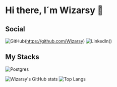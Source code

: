 # Hi there, I´m Wizarsy 👋

## Social

![GitHub](https://img.shields.io/badge/github-%23121011.svg?style=for-the-badge&logo=github&logoColor=white)(https://github.com/Wizarsy)
![LinkedIn](https://img.shields.io/badge/linkedin-%230077B5.svg?style=for-the-badge&logo=linkedin&logoColor=white)()

## My Stacks
![Postgres](https://img.shields.io/badge/postgres-%23316192.svg?style=for-the-badge&logo=postgresql&logoColor=white)

![Wizarsy's GitHub stats](https://github-readme-stats.vercel.app/api?username=wizarsy&show_icons=true&theme=neon)
![Top Langs](https://github-readme-stats.vercel.app/api/top-langs/?username=wizarsy&layout=compact&theme=neon)

<!--
**Wizarsy/wizarsy** is a ✨ _special_ ✨ repository because its `README.md` (this file) appears on your GitHub profile.

Here are some ideas to get you started:

- 🔭 I’m currently working on ...
- 🌱 I’m currently learning ...
- 👯 I’m looking to collaborate on ...
- 🤔 I’m looking for help with ...
- 💬 Ask me about ...
- 📫 How to reach me: ...
- 😄 Pronouns: ...
- ⚡ Fun fact: ...
-->
